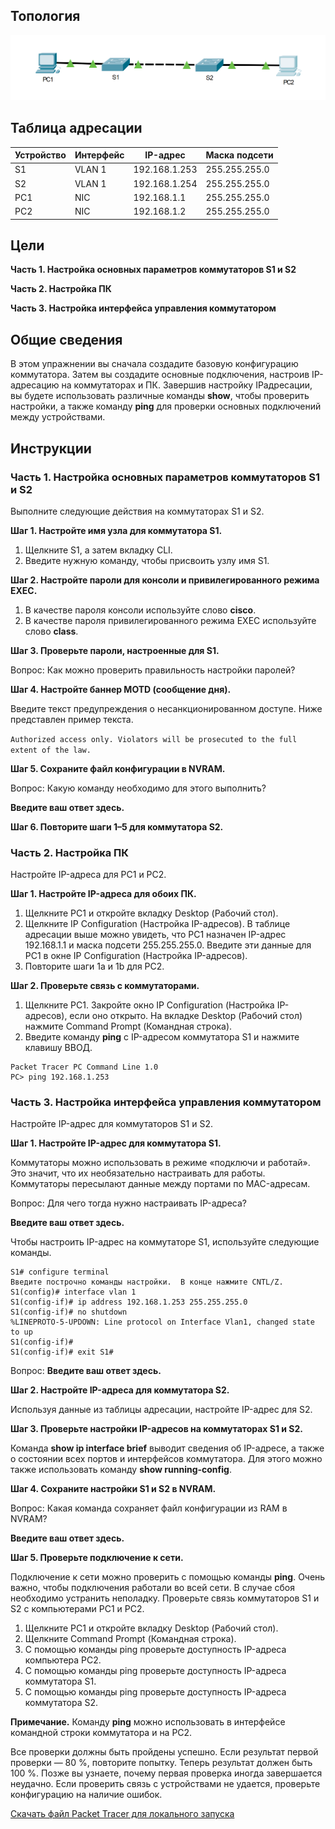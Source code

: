 ## Топология

![](./assets/topology.png)

## Таблица адресации

| **Устройство**  | **Интерфейс**  | **IP-адрес**   | **Маска подсети**  |
|-----------------|----------------|----------------|--------------------|
| S1              | VLAN 1         | 192.168.1.253  | 255.255.255.0      |
| S2              | VLAN 1         | 192.168.1.254  | 255.255.255.0      |
| PC1             | NIC            | 192.168.1.1    | 255.255.255.0      |
| PC2             | NIC            | 192.168.1.2    | 255.255.255.0      |

## Цели

**Часть 1. Настройка основных параметров коммутаторов S1 и S2**

**Часть 2. Настройка ПК**

**Часть 3. Настройка интерфейса управления коммутатором**

## Общие сведения

В этом упражнении вы сначала создадите базовую конфигурацию коммутатора. Затем вы создадите основные подключения, настроив IP-адресацию на коммутаторах и ПК. Завершив настройку IPадресации, вы будете использовать различные команды **show**, чтобы проверить настройки, а также команду **ping** для проверки основных подключений между устройствами.

## Инструкции

### Часть 1. Настройка основных параметров коммутаторов S1 и S2

Выполните следующие действия на коммутаторах S1 и S2.

**Шаг 1. Настройте имя узла для коммутатора S1.**

1.  Щелкните S1, а затем вкладку CLI.
2.  Введите нужную команду, чтобы присвоить узлу имя S1.

**Шаг 2. Настройте пароли для консоли и привилегированного режима EXEC.**

1.  В качестве пароля консоли используйте слово **cisco**.
2.  В качестве пароля привилегированного режима EXEC используйте слово **class**.

**Шаг 3. Проверьте пароли, настроенные для S1.**

Вопрос: Как можно проверить правильность настройки паролей?

**Шаг 4. Настройте баннер MOTD (сообщение дня).**

Введите текст предупреждения о несанкционированном доступе. Ниже представлен пример текста.

``Authorized access only. Violators will be prosecuted to the full extent of the law.``

**Шаг 5. Сохраните файл конфигурации в NVRAM.**

Вопрос: Какую команду необходимо для этого выполнить?

**Введите ваш ответ здесь.**

**Шаг 6. Повторите шаги 1–5 для коммутатора S2.**

### Часть 2. Настройка ПК

Настройте IP-адреса для PC1 и PC2.

**Шаг 1. Настройте IP-адреса для обоих ПК.**

1.  Щелкните PC1 и откройте вкладку Desktop (Рабочий стол).
2.  Щелкните IP Configuration (Настройка IP-адресов). В таблице адресации выше можно увидеть, что PC1 назначен IP-адрес 192.168.1.1 и маска подсети 255.255.255.0. Введите эти данные для PC1 в окне IP Configuration (Настройка IP-адресов).
3.  Повторите шаги 1a и 1b для PC2.

**Шаг 2. Проверьте связь с коммутаторами.**

1.  Щелкните PC1. Закройте окно IP Configuration (Настройка IP-адресов), если оно открыто. На вкладке Desktop (Рабочий стол) нажмите Command Prompt (Командная строка).
2.  Введите команду **ping** с IP-адресом коммутатора S1 и нажмите клавишу ВВОД.

```
Packet Tracer PC Command Line 1.0 
PC> ping 192.168.1.253 
```

### Часть 3. Настройка интерфейса управления коммутатором

Настройте IP-адрес для коммутаторов S1 и S2.

**Шаг 1. Настройте IP-адрес для коммутатора S1.**

Коммутаторы можно использовать в режиме «подключи и работай». Это значит, что их необязательно настраивать для работы. Коммутаторы пересылают данные между портами по MAC-адресам.

Вопрос: Для чего тогда нужно настраивать IP-адреса?

**Введите ваш ответ здесь.**

Чтобы настроить IP-адрес на коммутаторе S1, используйте следующие команды.

```
S1# configure terminal 
Введите построчно команды настройки.  В конце нажмите CNTL/Z. 
S1(config)# interface vlan 1 
S1(config-if)# ip address 192.168.1.253 255.255.255.0 
S1(config-if)# no shutdown 
%LINEPROTO-5-UPDOWN: Line protocol on Interface Vlan1, changed state to up 
S1(config-if)# 
S1(config-if)# exit S1# 
```

Вопрос: **Введите ваш ответ здесь.**

**Шаг 2. Настройте IP-адреса для коммутатора S2.**

Используя данные из таблицы адресации, настройте IP-адрес для S2.

**Шаг 3. Проверьте настройки IP-адресов на коммутаторах S1 и S2.**

Команда **show ip interface brief** выводит сведения об IP-адресе, а также о состоянии всех портов и интерфейсов коммутатора. Для этого можно также использовать команду **show running-config**.

**Шаг 4. Сохраните настройки S1 и S2 в NVRAM.**

Вопрос: Какая команда сохраняет файл конфигурации из RAM в NVRAM?

**Введите ваш ответ здесь.**

**Шаг 5. Проверьте подключение к сети.**

Подключение к сети можно проверить с помощью команды **ping**. Очень важно, чтобы подключения работали во всей сети. В случае сбоя необходимо устранить неполадку. Проверьте связь коммутаторов S1 и S2 с компьютерами PC1 и PC2.

1.  Щелкните PC1 и откройте вкладку Desktop (Рабочий стол).
2.  Щелкните Command Prompt (Командная строка).
3.  С помощью команды ping проверьте доступность IP-адреса компьютера PC2.
4.  С помощью команды ping проверьте доступность IP-адреса коммутатора S1.
5.  С помощью команды ping проверьте доступность IP-адреса коммутатора S2.

**Примечание.** Команду **ping** можно использовать в интерфейсе командной строки коммутатора и на PC2.

Все проверки должны быть пройдены успешно. Если результат первой проверки — 80 %, повторите попытку. Теперь результат должен быть 100 %. Позже вы узнаете, почему первая проверка иногда завершается неудачно. Если проверить связь с устройствами не удается, проверьте конфигурацию на наличие ошибок.

[Скачать файл Packet Tracer для локального запуска](./assets/2.7.6-packet-tracer---implement-basic-connectivity_ru-RU.pka)